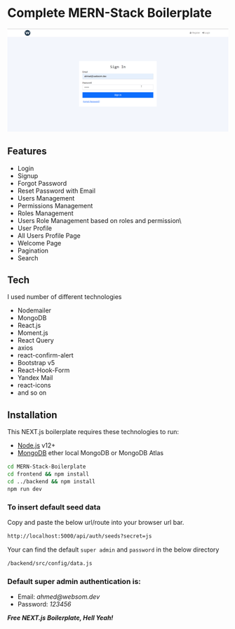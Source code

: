 # Complete MERN-Stack Boilerplate

![Boilerplate](./boilerplate.gif)

## Features

- Login
- Signup
- Forgot Password
- Reset Password with Email
- Users Management
- Permissions Management
- Roles Management
- Users Role Management based on roles and permission\
- User Profile
- All Users Profile Page
- Welcome Page
- Pagination
- Search

## Tech

I used number of different technologies

- Nodemailer
- MongoDB
- React.js
- Moment.js
- React Query
- axios
- react-confirm-alert
- Bootstrap v5
- React-Hook-Form
- Yandex Mail
- react-icons
- and so on

## Installation

This NEXT.js boilerplate requires these technologies to run:

- [Node.js](https://nodejs.org/) v12+
- [MongoDB](https://mongodb.com/) ether local MongoDB or MongoDB Atlas

```sh
cd MERN-Stack-Boilerplate
cd frontend && npm install
cd ../backend && npm install
npm run dev
```

### To insert default seed data

Copy and paste the below url/route into your browser url bar.

```sh
http://localhost:5000/api/auth/seeds?secret=js
```

Your can find the default `super admin` and `password` in the below directory

```sh
/backend/src/config/data.js
```

### Default super admin authentication is:

- Email: _ahmed@websom.dev_
- Password: _123456_

**_Free NEXT.js Boilerplate, Hell Yeah!_**

